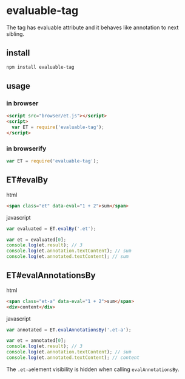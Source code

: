 # evaluable-tag

The tag has evaluable attribute and it behaves like annotation to next sibling.


## install
```bash
npm install evaluable-tag
```

## usage

### in browser

```html
<script src="browser/et.js"></script>
<script>
  var ET = require('evaluable-tag');
</script>
```

### in browserify
```javascript
var ET = require('evaluable-tag');
```

## ET#evalBy
html
```html
<span class="et" data-eval="1 + 2">sum</span>
```

javascript
```javascript
var evaluated = ET.evalBy('.et');

var et = evaluated[0];
console.log(et.result); // 3
console.log(et.annotation.textContent); // sum
console.log(et.annotated.textContent); // sum
```

## ET#evalAnnotationsBy
html
```html
<span class="et-a" data-eval="1 + 2">sum</span>
<div>content</div>
```

javascript
```javascript
var annotated = ET.evalAnnotationsBy('.et-a');

var et = annotated[0];
console.log(et.result); // 3
console.log(et.annotation.textContent); // sum
console.log(et.annotated.textContent); // content
```

The `.et-a`element visibility is hidden when calling `evalAnnotationsBy`.
